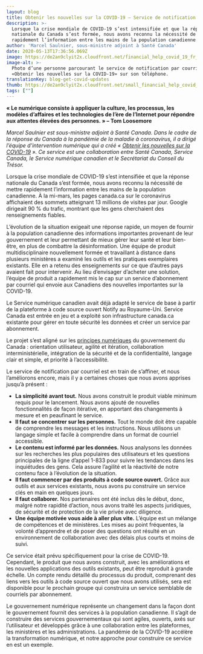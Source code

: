 ```yaml
---
layout: blog
title: Obtenir les nouvelles sur la COVID-19 — Service de notification par courriel
description: >-
  Lorsque la crise mondiale de COVID-19 s’est intensifiée et que la réponse
  nationale du Canada s’est formée, nous avons reconnu la nécessité de mettre
  rapidement l’information entre les mains de la population canadienne.
author: 'Marcel Saulnier, sous-ministre adjoint à Santé Canada'
date: 2020-05-13T17:36:56.069Z
image: https://de2an9clyit2x.cloudfront.net/financial_help_covid_19_fr_d69ae8d21c.jpg
image-alt: >-
  Photo d’une personne parcourant le service de notification par courriel
  «Obtenir les nouvelles sur la COVID-19» sur son téléphone.
translationKey: blog-get-covid-updates
thumb: https://de2an9clyit2x.cloudfront.net/small_financial_help_covid_19_fr_d69ae8d21c.jpg
tags: [""]
---
```

**« Le numérique consiste à appliquer la culture, les processus, les modèles d’affaires et les technologies de l’ère de l’Internet pour répondre aux attentes élevées des personnes. » – Tom Loosemore**

*Marcel Saulnier est sous-ministre adjoint à Santé Canada. Dans le cadre de la réponse du Canada à la pandémie de la maladie à coronavirus, il a dirigé l’équipe d’intervention numérique qui a créé « [Obtenir les nouvelles sur la COVID-19](https://www.canada.ca/fr/service-web-gere/obtenez-nouvelles-covid-19.html) ». Ce service est une collaboration entre Santé Canada, Service Canada, le Service numérique canadien et le Secrétariat du Conseil du Trésor.*

Lorsque la crise mondiale de COVID-19 s’est intensifiée et que la réponse nationale du Canada s’est formée, nous avons reconnu la nécessité de mettre rapidement l’information entre les mains de la population canadienne. À la mi-mars, les pages canada.ca sur le coronavirus affichaient des sommets atteignant 13 millions de visites par jour. Google dirigeait 90 % du trafic, montrant que les gens cherchaient des renseignements fiables.

L’évolution de la situation exigeait une réponse rapide, un moyen de fournir à la population canadienne des informations importantes provenant de leur gouvernement et leur permettant de mieux gérer leur santé et leur bien-être, en plus de combattre la désinformation. Une équipe de produit multidisciplinaire nouvellement formée et travaillant à distance dans plusieurs ministères a examiné les outils et les pratiques exemplaires existants. Elle en a retenu des enseignements sur ce que d’autres pays avaient fait pour intervenir. Au lieu d’envisager d’acheter une solution, l’équipe de produit a rapidement mis le cap sur un service d’abonnement par courriel qui envoie aux Canadiens des nouvelles importantes sur la COVID-19.

Le Service numérique canadien avait déjà adapté le service de base à partir de la plateforme à code source ouvert Notify au Royaume-Uni. Service Canada est entrée en jeu et a exploité son infrastructure canada.ca existante pour gérer en toute sécurité les données et créer un service par abonnement.

Le projet s’est aligné sur les [principes numériques](https://www.canada.ca/fr/gouvernement/systeme/gouvernement-numerique/normes-numeriques-gouvernement-canada.html) du gouvernement du Canada : orientation utilisateur, agilité et itération, collaboration interministérielle, intégration de la sécurité et de la confidentialité, langage clair et simple, et priorité à l’accessibilité.

Le service de notification par courriel est en train de s’affiner, et nous l’améliorons encore, mais il y a certaines choses que nous avons apprises jusqu’à présent :

* **La simplicité avant tout.** Nous avons construit le produit viable minimum requis pour le lancement. Nous avons ajouté de nouvelles fonctionnalités de façon itérative, en apportant des changements à mesure et en peaufinant le service.
* **Il faut se concentrer sur les personnes.** Tout le monde doit être capable de comprendre les messages et les instructions. Nous utilisons un langage simple et facile à comprendre dans un format de courriel accessible.
* **Le contenu est informé par les données.** Nous analysons les données sur les recherches les plus populaires des utilisateurs et les questions principales de la ligne d’appel 1-833 pour suivre les tendances dans les inquiétudes des gens. Cela assure l’agilité et la réactivité de notre contenu face à l’évolution de la situation.
* **Il faut commencer par des produits à code source ouvert.** Grâce aux outils et aux services existants, nous avons pu construire un service clés en main en quelques jours.
* **Il faut collaborer.** Nos partenaires ont été inclus dès le début, donc, malgré notre rapidité d’action, nous avons traité les aspects juridiques, de sécurité et de protection de la vie privée avec diligence.
* **Une équipe motivée vous aide à aller plus vite.** L’équipe est un mélange de compétences et de ministères. Les mises au point fréquentes, la volonté d’apprendre et de poser des questions ont résulté en un environnement de collaboration avec des délais plus courts et moins de suivi.

Ce service était prévu spécifiquement pour la crise de COVID-19. Cependant, le produit que nous avons construit, avec les améliorations et les nouvelles applications des outils existants, peut être reproduit à grande échelle. Un compte rendu détaillé du processus du produit, comprenant des liens vers les outils à code source ouvert que nous avons utilisés, sera est disponible pour le prochain groupe qui construira un service semblable de courriels par abonnement.

Le gouvernement numérique représente un changement dans la façon dont le gouvernement fournit des services à la population canadienne. Il s’agit de construire des services gouvernementaux qui sont agiles, ouverts, axés sur l’utilisateur et développés grâce à une collaboration entre les plateformes, les ministères et les administrations. La pandémie de la COVID-19 accélère la transformation numérique, et notre approche pour construire ce service en est un exemple.

